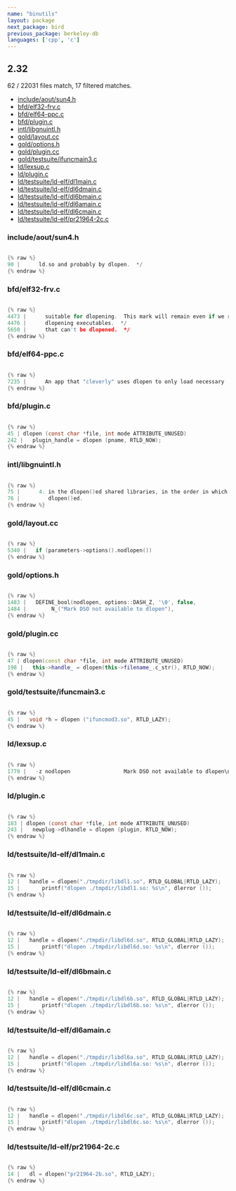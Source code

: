 ```yaml
---
name: "binutils"
layout: package
next_package: bird
previous_package: berkeley-db
languages: ['cpp', 'c']
---
```

## 2.32
62 / 22031 files match, 17 filtered matches.

 - [include/aout/sun4.h](#includeaoutsun4h)
 - [bfd/elf32-frv.c](#bfdelf32-frvc)
 - [bfd/elf64-ppc.c](#bfdelf64-ppcc)
 - [bfd/plugin.c](#bfdpluginc)
 - [intl/libgnuintl.h](#intllibgnuintlh)
 - [gold/layout.cc](#goldlayoutcc)
 - [gold/options.h](#goldoptionsh)
 - [gold/plugin.cc](#goldplugincc)
 - [gold/testsuite/ifuncmain3.c](#goldtestsuiteifuncmain3c)
 - [ld/lexsup.c](#ldlexsupc)
 - [ld/plugin.c](#ldpluginc)
 - [ld/testsuite/ld-elf/dl1main.c](#ldtestsuiteld-elfdl1mainc)
 - [ld/testsuite/ld-elf/dl6dmain.c](#ldtestsuiteld-elfdl6dmainc)
 - [ld/testsuite/ld-elf/dl6bmain.c](#ldtestsuiteld-elfdl6bmainc)
 - [ld/testsuite/ld-elf/dl6amain.c](#ldtestsuiteld-elfdl6amainc)
 - [ld/testsuite/ld-elf/dl6cmain.c](#ldtestsuiteld-elfdl6cmainc)
 - [ld/testsuite/ld-elf/pr21964-2c.c](#ldtestsuiteld-elfpr21964-2cc)

### include/aout/sun4.h

```c

{% raw %}
90 |      ld.so and probably by dlopen.  */
{% endraw %}

```
### bfd/elf32-frv.c

```c

{% raw %}
4473 |      suitable for dlopening.  This mark will remain even if we relax
4476 |      dlopening executables.  */
5650 |      that can't be dlopened.  */
{% endraw %}

```
### bfd/elf64-ppc.c

```c

{% raw %}
7235 |      An app that "cleverly" uses dlopen to only load necessary
{% endraw %}

```
### bfd/plugin.c

```c

{% raw %}
45 | dlopen (const char *file, int mode ATTRIBUTE_UNUSED)
242 |   plugin_handle = dlopen (pname, RTLD_NOW);
{% endraw %}

```
### intl/libgnuintl.h

```c

{% raw %}
75 |      4. in the dlopen()ed shared libraries, in the order in which they were
76 |         dlopen()ed.
{% endraw %}

```
### gold/layout.cc

```cpp

{% raw %}
5340 |   if (parameters->options().nodlopen())
{% endraw %}

```
### gold/options.h

```c

{% raw %}
1483 |   DEFINE_bool(nodlopen, options::DASH_Z, '\0', false,
1484 | 	      N_("Mark DSO not available to dlopen"),
{% endraw %}

```
### gold/plugin.cc

```cpp

{% raw %}
47 | dlopen(const char *file, int mode ATTRIBUTE_UNUSED)
198 |   this->handle_ = dlopen(this->filename_.c_str(), RTLD_NOW);
{% endraw %}

```
### gold/testsuite/ifuncmain3.c

```c

{% raw %}
45 |   void *h = dlopen ("ifuncmod3.so", RTLD_LAZY);
{% endraw %}

```
### ld/lexsup.c

```c

{% raw %}
1779 |   -z nodlopen                 Mark DSO not available to dlopen\n"));
{% endraw %}

```
### ld/plugin.c

```c

{% raw %}
183 | dlopen (const char *file, int mode ATTRIBUTE_UNUSED)
243 |   newplug->dlhandle = dlopen (plugin, RTLD_NOW);
{% endraw %}

```
### ld/testsuite/ld-elf/dl1main.c

```c

{% raw %}
12 |   handle = dlopen("./tmpdir/libdl1.so", RTLD_GLOBAL|RTLD_LAZY);
15 |       printf("dlopen ./tmpdir/libdl1.so: %s\n", dlerror ());
{% endraw %}

```
### ld/testsuite/ld-elf/dl6dmain.c

```c

{% raw %}
12 |   handle = dlopen("./tmpdir/libdl6d.so", RTLD_GLOBAL|RTLD_LAZY);
15 |       printf("dlopen ./tmpdir/libdl6d.so: %s\n", dlerror ());
{% endraw %}

```
### ld/testsuite/ld-elf/dl6bmain.c

```c

{% raw %}
12 |   handle = dlopen("./tmpdir/libdl6b.so", RTLD_GLOBAL|RTLD_LAZY);
15 |       printf("dlopen ./tmpdir/libdl6b.so: %s\n", dlerror ());
{% endraw %}

```
### ld/testsuite/ld-elf/dl6amain.c

```c

{% raw %}
12 |   handle = dlopen("./tmpdir/libdl6a.so", RTLD_GLOBAL|RTLD_LAZY);
15 |       printf("dlopen ./tmpdir/libdl6a.so: %s\n", dlerror ());
{% endraw %}

```
### ld/testsuite/ld-elf/dl6cmain.c

```c

{% raw %}
12 |   handle = dlopen("./tmpdir/libdl6c.so", RTLD_GLOBAL|RTLD_LAZY);
15 |       printf("dlopen ./tmpdir/libdl6c.so: %s\n", dlerror ());
{% endraw %}

```
### ld/testsuite/ld-elf/pr21964-2c.c

```c

{% raw %}
14 |   dl = dlopen("pr21964-2b.so", RTLD_LAZY);
{% endraw %}

```